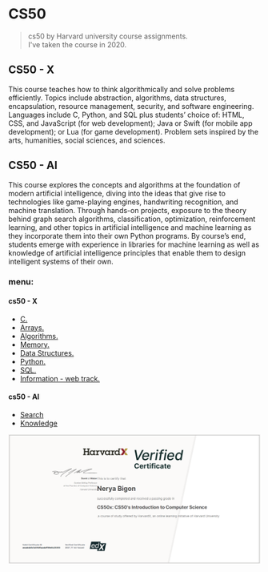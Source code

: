# CS50
> cs50 by Harvard university course assignments.   
> I've taken the course in 2020. 

 
## CS50 - X
This course teaches how to think algorithmically and solve problems efficiently. Topics include abstraction, algorithms, data structures, encapsulation, resource management, security, and software engineering. Languages include C, Python, and SQL plus students’ choice of: HTML, CSS, and JavaScript (for web development); Java or Swift (for mobile app development); or Lua (for game development). Problem sets inspired by the arts, humanities, social sciences, and sciences. 

## CS50 - AI
This course explores the concepts and algorithms at the foundation of modern artificial intelligence, diving into the ideas that give rise to technologies like game-playing engines, handwriting recognition, and machine translation. Through hands-on projects, exposure to the theory behind graph search algorithms, classification, optimization, reinforcement learning, and other topics in artificial intelligence and machine learning as they incorporate them into their own Python programs. By course’s end, students emerge with experience in libraries for machine learning as well as knowledge of artificial intelligence principles that enable them to design intelligent systems of their own.

### menu:
#### cs50 - X
* [C.](https://github.com/nerya0001/CS50/tree/main/cs50%20-%20x/C)
* [Arrays.](https://github.com/nerya0001/CS50/tree/main/cs50%20-%20x/Arrays)
* [Algorithms.](https://github.com/nerya0001/CS50/tree/main/cs50%20-%20x/Algorithms)
* [Memory.](https://github.com/nerya0001/CS50/tree/main/cs50%20-%20x/Memory)
* [Data Structures.](https://github.com/nerya0001/CS50/tree/main/cs50%20-%20x/Data%20Structures)
* [Python.](https://github.com/nerya0001/CS50/tree/main/cs50%20-%20x/Python)
* [SQL.](https://github.com/nerya0001/CS50/tree/main/cs50%20-%20x/SQL)
* [Information - web track.](https://github.com/nerya0001/CS50/tree/main/cs50%20-%20x/Information%20-%20web%20track)

#### cs50 - AI
* [Search](https://github.com/nerya0001/CS50/tree/main/cs50%20-%20ai/Search)
* [Knowledge](https://github.com/nerya0001/CS50/tree/main/cs50%20-%20ai/Knowledge)   


![](/verified_certificate.jpeg)
